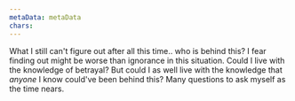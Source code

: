 ```yaml
---
metaData: metaData
chars: 
---
```


What I still can't figure out after all this time.. who is behind this? I fear finding out might be worse than ignorance in this situation. Could I live with the knowledge of betrayal? But could I as well live with the knowledge that *anyone* I know could've been behind this?
Many questions to ask myself as the time nears.